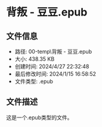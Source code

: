 ﻿# 背叛 - 豆豆.epub

## 文件信息
- 路径: 00-temp\背叛 - 豆豆.epub
- 大小: 438.35 KB
- 创建时间: 2024/4/27 22:32:48
- 最后修改时间: 2024/1/15 16:58:52
- 文件类型: .epub

## 文件描述
这是一个.epub类型的文件。


